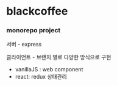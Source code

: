 # blackcoffee

### monorepo project

서버 - express

클라이언트 - 브랜치 별로 다양한 방식으로 구현

- vanillaJS : web component
- react: redux 상태관리
